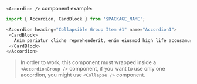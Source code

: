 `<Accordion />` component example:

```js static
import { Accordion, CardBlock } from '$PACKAGE_NAME';

<Accordion heading="Collapsible Group Item #1" name="Accordion1">
 <CardBlock>
   Anim pariatur cliche reprehenderit, enim eiusmod high life accusamus terry richardson ad squid.
 </CardBlock>
</Accordion>
```

> In order to work, this component must wrapped inside a `<AccordionGroup />` component, if you want to use only one accordion, you might use `<Collapse />` component.
